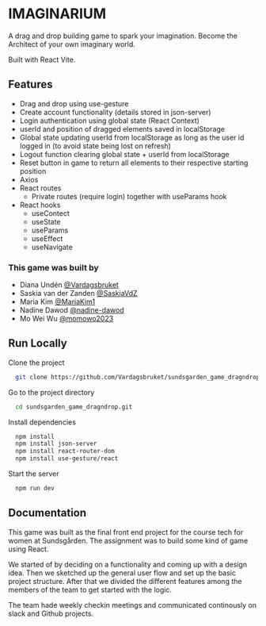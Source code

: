 # IMAGINARIUM

A drag and drop building game to spark your imagination.
Become the Architect of your own imaginary world.

Built with React Vite.

## Features

- Drag and drop using use-gesture
- Create account functionality (details stored in json-server)
- Login authentication using global state (React Context)
- userId and position of dragged elements saved in localStorage
- Global state updating userId from localStorage as long as the user id logged in (to avoid state being lost on refresh)
- Logout function clearing global state + userId from localStorage
- Reset button in game to return all elements to their respective starting position
- Axios
- React routes
    - Private routes (require login) together with useParams hook
- React hooks
    - useContect
    - useState
    - useParams
    - useEffect
    - useNavigate

### This game was built by

- Diana Undén [@Vardagsbruket](https://www.github.com/Vardagsbruket)
- Saskia van der Zanden [@SaskiaVdZ](https://github.com/SaskiaVdZ)
- Maria Kim [@MariaKim1](https://github.com/MariaKim1)
- Nadine Dawod [@nadine-dawod](https://github.com/nadine-dawod)
- Mo Wei Wu [@momowo2023](https://github.com/momowo2023)


## Run Locally

Clone the project

```bash
  git clone https://github.com/Vardagsbruket/sundsgarden_game_dragndrop.git
```

Go to the project directory

```bash
  cd sundsgarden_game_dragndrop.git
```

Install dependencies

```bash
  npm install
  npm install json-server
  npm install react-router-dom
  npm install use-gesture/react
```

Start the server

```bash
  npm run dev
```

## Documentation


This game was built as the final front end project for the course tech for women at Sundsgården. The assignment was to build some kind of game using React.



We started of by deciding on a functionality and coming up with a design idea. Then we sketched up the general user flow and set up the basic project structure. After that we divided the different features among the members of the team to get started with the logic. 

The team hade weekly checkin meetings and communicated continously on slack and Github projects.


